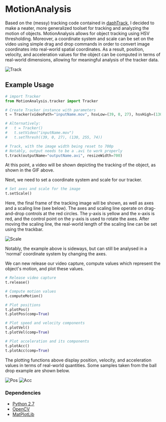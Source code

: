 # MotionAnalysis

Based on the (messy) tracking code contained in [daphTrack](https://github.com/haydengunraj/daphTrack), I decided to make a neater, more generalized toolset for tracking and analyzing the motion of objects. MotionAnalysis allows for object tracking using HSV thresholding. Moreover, a coordinate system and scale can be set on the video using simple drag and drop commands in order to convert image coordinates into real-world spatial coordinates. As a result, position, velocity, and acceleration values for the object can be computed in terms of real-world dimensions, allowing for meaningful analysis of the tracker data.

![Track](https://github.com/haydengunraj/MotionAnalysis/blob/master/samples/tracking.gif "Tracking")

## Example Usage

```python
# import Tracker
from MotionAnalysis.tracker import Tracker

# Create Tracker instance with parameters
t = Tracker(videoPath="inputName.mov", hsvLow=(39, 0, 27), hsvHigh=(130, 255, 74))

# Alternatively:
#   t = Tracker()
#   t.setVideo("inputName.mov")
#   t.setThresh((39, 0, 27), (130, 255, 74))

# Track, with the image width being reset to 700p
# Notably, output needs to be a .avi to work properly
t.track(outputName="outputName.avi", resizeWidth=700)
```

At this point, a video will be shown depicting the tracking of the object, as shown in the GIF above.

Next, we need to set a coordinate system and scale for our tracker.

```python
# Set axes and scale for the image
t.setScale()
```

Here, the final frame of the tracking image will be shown, as well as axes and a scaling line (see below). The axes and scaling line operate on drag-and-drop controls at the red circles. The y-axis is yellow and the x-axis is red, and the control point on the y-axis is used to rotate the axes. After moving the scaling line, the real-world length of the scaling line can be set using the trackbar.

![Scale](https://github.com/haydengunraj/MotionAnalysis/blob/master/samples/axes.png "Scaling")

Notably, the example above is sideways, but can still be analysed in a 'normal' coordinate system by changing the axes.

We can new release our video capture, compute values which represent the object's motion, and plot these values.

```python
# Release video capture
t.release()

# Compute motion values
t.computeMotion()

# Plot positions
t.plotPos()
t.plotPos(comp=True)

# Plot speed and velocity components
t.plotVel()
t.plotVel(comp=True)

# Plot acceleration and its components
t.plotAcc()
t.plotAcc(comp=True)
```

The plotting functions above display position, velocity, and acceleration values in terms of real-world quantities. Some samples taken from the ball drop example are shown below.

![Pos](https://github.com/haydengunraj/MotionAnalysis/blob/master/samples/position.png "Position")
![Acc](https://github.com/haydengunraj/MotionAnalysis/blob/master/samples/acceleration.png "Acceleration")

### Dependencies

- [Python 2.7](https://www.python.org/downloads/)
- [OpenCV](http://opencv.org/)
- [MatPlotLib](http://www.numpy.org/)
